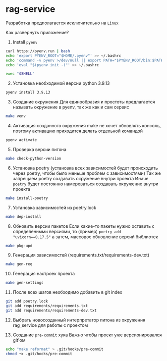 # rag-service

Разработка предполагается исключительно на `Linux`


Как развернуть приложение?

1. Install `pyenv`
```bash
curl https://pyenv.run | bash
echo 'export PYENV_ROOT="$HOME/.pyenv"' >> ~/.bashrc
echo 'command -v pyenv >/dev/null || export PATH="$PYENV_ROOT/bin:$PATH"' >> ~/.bashrc
echo 'eval "$(pyenv init -)"' >> ~/.bashrc

exec "$SHELL"
```


2. Установка необходимой версии python 3.9.13
```bash
pyenv install 3.9.13
```

3. Создание окружения
Для единообразия и простоты предлагается называть окружение в pyenv,
так же как и сам сервис
```bash
make venv
```

4. Активация созданного окружения make не хочет обновлять консоль, 
поэтому активацию приходится делать отдельной командой
```bash
pyenv activate 
```

5. Проверка версии питона
```bash
make check-python-version
```

6. Установка poetry (установка всех зависимостей будет происходить через poetry, чтобы было меньше проблем с зависимостями)
Так же запрещаем poetry создавать окружение внутри проекта
Иначе `poetry` будет постоянно намереваться создавать окружение внутри проекта
```bash
make install-poetry
```

7. Установка зависимостей из poetry.lock
```bash
make dep-install
```

8. Обновить версии пакетов
Если какие-то пакеты нужно оставить с определенными версиями, то
    (пример)
`poetry add  "uvicorn==0.17.5"`
а затем, массовое обновление версий библиотек
```bash 
make pkg-upd 
```

9. Генерация зависимостей (requirements.txt/requirements-dev.txt)
```bash 
make gen-req
```

10. Генерация настроек проекта
```bash
make gen-settings
```

11. После всех шагов необходимо добавить в git index
```bash
git add poetry.lock
git add requirements/requirements.txt
git add requirements/requirements-dev.txt 
```

12. Выбрать новосозданный интерпретатор питона из окружения rag_service для работы с проектом

13. Создание `pre-commit` хука
Важно чтобы проект уже версионировался git'ом
```bash
echo "make reformat" > .git/hooks/pre-commit
chmod +x .git/hooks/pre-commit
```